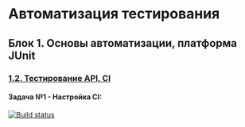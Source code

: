 # Автоматизация тестирования

## Блок 1. Основы автоматизации, платформа JUnit

### [1.2. Тестирование API, CI](https://github.com/netology-code/aqa-homeworks/tree/master/api-ci#%D0%B4%D0%BE%D0%BC%D0%B0%D1%88%D0%BD%D0%B5%D0%B5-%D0%B7%D0%B0%D0%B4%D0%B0%D0%BD%D0%B8%D0%B5-%D0%BA-%D0%B7%D0%B0%D0%BD%D1%8F%D1%82%D0%B8%D1%8E-12-%D1%82%D0%B5%D1%81%D1%82%D0%B8%D1%80%D0%BE%D0%B2%D0%B0%D0%BD%D0%B8%D0%B5-api-ci)

#### Задача №1 - Настройка CI:

   [![Build status](https://ci.appveyor.com/api/projects/status/asssk2m5g2dtqf2w?svg=true)](https://ci.appveyor.com/project/procursor/aqa-1-2-api-ci)

   
    
